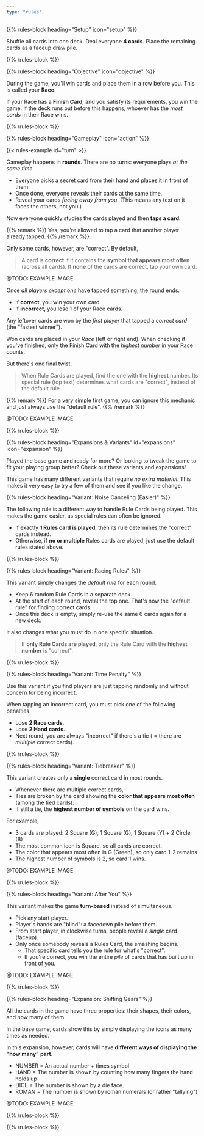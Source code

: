 ```yaml
---
type: "rules"
---
```


{{% rules-block heading="Setup" icon="setup" %}}

Shuffle all cards into one deck. Deal everyone **4 cards**. Place the remaining cards as a faceup draw pile.

{{% /rules-block %}}

{{% rules-block heading="Objective" icon="objective" %}}

During the game, you'll win cards and place them in a row before you. This is called your **Race**. 

If your Race has a **Finish Card**, and you satisfy its requirements, you win the game. If the deck runs out before this happens, whoever has the _most cards_ in their Race wins.

{{% /rules-block %}}

{{% rules-block heading="Gameplay" icon="action" %}}

{{< rules-example id="turn" >}}

Gameplay happens in **rounds**. There are no turns: everyone plays _at the same time_.

* Everyone picks a secret card from their hand and places it in front of them.
* Once done, everyone reveals their cards at the same time.
* Reveal your cards _facing away from you_. (This means any text on it faces the others, not you.)

Now everyone quickly studies the cards played and then **taps a card**.

{{% remark %}}
Yes, you're allowed to tap a card that another player already tapped.
{{% /remark %}}

Only some cards, however, are "correct". By default,

> A card is **correct** if it contains the **symbol that appears most often** (across all cards). If **none** of the cards are correct, tap your own card.

@TODO: EXAMPLE IMAGE

Once _all players except one_ have tapped something, the round ends.

* If **correct**, you win your own card.
* If **incorrect**, you lose 1 of your Race cards.

Any leftover cards are won by the _first player_ that tapped a _correct card_ (the "fastest winner").

Won cards are placed in your _Race_ (left or right end). When checking if you've finished, only the Finish Card with the _highest number_ in your Race counts.

But there's one final twist.

> When Rule Cards are played, find the one with the **highest** number. Its special rule (top text) determines what cards are "correct", instead of the default rule.

{{% remark %}}
For a very simple first game, you can ignore this mechanic and just always use the "default rule".
{{% /remark %}}

@TODO: EXAMPLE IMAGE

{{% /rules-block %}}

{{% rules-block heading="Expansions & Variants" id="expansions" icon="expansion" %}}

Played the base game and ready for more? Or looking to tweak the game to fit your playing group better? Check out these variants and expansions!

This game has many different variants that require _no extra material_. This makes it very easy to try a few of them and see if you like the change.

{{% rules-block heading="Variant: Noise Canceling (Easier)" %}}

The following rule is a different way to handle Rule Cards being played. This makes the game easier, as special rules can often be ignored.

* If exactly **1 Rules card is played**, then its rule determines the "correct" cards instead.
* Otherwise, if **no or multiple** Rules cards are played, just use the default rules stated above.

{{% /rules-block %}}

{{% rules-block heading="Variant: Racing Rules" %}}

This variant simply changes the _default rule_ for each round.

* Keep 6 random Rule Cards in a separate deck.
* At the start of each round, reveal the top one. That's now the "default rule" for finding correct cards.
* Once this deck is empty, simply re-use the same 6 cards again for a new deck.

It also changes what you must do in one specific situation.

> If **only Rule Cards are played**, only the Rule Card with the **highest number** is "correct".

{{% /rules-block %}}

{{% rules-block heading="Variant: Time Penalty" %}}

Use this variant if you find players are just tapping randomly and without concern for being incorrect.

When tapping an incorrect card, you must pick one of the following penalties.

* Lose **2 Race cards**.
* Lose **2 Hand cards**.
* Next round, you are always "incorrect" if there's a tie ( = there are _multiple_ correct cards).

{{% /rules-block %}}

{{% rules-block heading="Variant: Tiebreaker" %}}

This variant creates only a **single** correct card in most rounds.

* Whenever there are multiple correct cards,
* Ties are broken by the card showing the **color that appears most often** (among the tied cards).
* If still a tie, the **highest number of symbols** on the card wins.

For example,

* 3 cards are played: 2 Square (G), 1 Square (G), 1 Square (Y) + 2 Circle (B)
* The most common icon is Square, so all cards are correct.
* The color that appears most often is G (Green), so only card 1-2 remains
* The highest number of symbols is 2, so card 1 wins.

@TODO: EXAMPLE IMAGE

{{% /rules-block %}}

{{% rules-block heading="Variant: After You" %}}

This variant makes the game **turn-based** instead of simultaneous.

* Pick any start player.
* Player's hands are "blind": a facedown pile before them.
* From start player, in clockwise turns, people reveal a _single_ card (faceup).
* Only once somebody reveals a Rules Card, the smashing begins.
  * That specific card tells you the rule for what's "correct".
  * If you're correct, you win the entire _pile_ of cards that has built up in front of you.

@TODO: EXAMPLE IMAGE

{{% /rules-block %}}

{{% rules-block heading="Expansion: Shifting Gears" %}}

All the cards in the game have three properties: their shapes, their colors, and how many of them.

In the base game, cards show this by simply displaying the icons as many times as needed. 

In this expansion, however, cards will have **different ways of displaying the "how many" part**.

* NUMBER = An actual number + times symbol
* HAND = The number is shown by counting how many fingers the hand holds up
* DICE = The number is shown by a die face.
* ROMAN = The number is shown by roman numerals (or rather "tallying")

@TODO: EXAMPLE IMAGE

<!--- 
DEPRECATED:
* COPY = "I am whatever the neighbor is at which I point" => this is just a weird exception now to the otherwise consistent structure. It can also lead to a confusing loop when _all_ cards copy and there is thus no value to any of them. It's messy, it's meh, just left it out.
* INVERT = Show some numbers/symbols but CROSSED OUT. The card is _all the things it didn't cross out_ => this doesn't really work because the core rules of the game stop working if a card can be "multiple things at once".
--->

{{% /rules-block %}}

{{% /rules-block %}}

